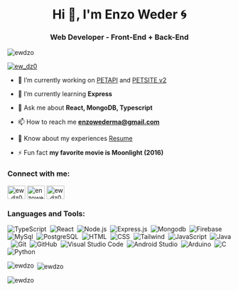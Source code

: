 <h1 align="center">Hi 👋, I'm Enzo Weder 🌀</h1>
<h3 align="center">Web Developer - Front-End + Back-End</h3>

<p align="left"> <img src="https://komarev.com/ghpvc/?username=ewdzo&label=Profile%20views&color=0e75b6&style=flat" alt="ewdzo" /> </p>

<p align="left"> <a href="https://twitter.com/ew_dz0" target="blank"><img src="https://img.shields.io/twitter/follow/ew_dz0?logo=twitter&style=for-the-badge" alt="ew_dz0" /></a> </p>

- 🔭 I’m currently working on [PETAPI](https://github.com/ImNotPETSIMC/PETApi) and [PETSITE v2](https://github.com/ImNotPETSIMC/PETSITE-v2)

- 🌱 I’m currently learning **Express**

- 💬 Ask me about **React, MongoDB, Typescript**

- 📫 How to reach me **enzowederma@gmail.com**

- 📄 Know about my experiences [Resume](https://www.canva.com/design/DAFY5hR4PLA/iepguvjDK8maN_EY1Dnbfw/view?utm_content=DAFY5hR4PLA&utm_campaign=designshare&utm_medium=link&utm_source=publishsharelink)

- ⚡ Fun fact **my favorite movie is Moonlight (2016)**

<h3 align="left">Connect with me:</h3>
<p align="left">
<a href="https://twitter.com/ew_dz0" target="blank"><img align="center" src="https://raw.githubusercontent.com/rahuldkjain/github-profile-readme-generator/master/src/images/icons/Social/twitter.svg" alt="ew_dz0" height="30" width="40" /></a>
<a href="https://linkedin.com/in/enzoweder" target="blank"><img align="center" src="https://raw.githubusercontent.com/rahuldkjain/github-profile-readme-generator/master/src/images/icons/Social/linked-in-alt.svg" alt="enzoweder" height="30" width="40" /></a>
<a href="https://instagram.com/ew_dz0" target="blank"><img align="center" src="https://raw.githubusercontent.com/rahuldkjain/github-profile-readme-generator/master/src/images/icons/Social/instagram.svg" alt="ew_dz0" height="30" width="40" /></a>
</p>

<h3 align="left">Languages and Tools:</h3>

![TypeScript](https://img.shields.io/badge/-TypeScript-05122A?style=flat&logo=typescript)&nbsp;
![React](https://img.shields.io/badge/-React-05122A?style=flat&logo=react)&nbsp;
![Node.js](https://img.shields.io/badge/-Node.js-05122A?style=flat&logo=node.js)&nbsp;
![Express.js](https://img.shields.io/badge/Express-05122A?style=flat&logo=express)&nbsp;
![Mongodb](https://img.shields.io/badge/-Mongodb-05122A?style=flat&logo=mongodb)&nbsp;
![Firebase](https://img.shields.io/badge/-Firebase-05122A?style=flat&logo=firebase)&nbsp;
![MySql](https://img.shields.io/badge/-MySQL-05122A?style=flat&logo=mysql)&nbsp;
![PostgreSQL](https://img.shields.io/badge/-PostgreSQL-05122A?style=flat&logo=postgresql)&nbsp;
![HTML](https://img.shields.io/badge/-HTML-05122A?style=flat&logo=HTML5)&nbsp;
![CSS](https://img.shields.io/badge/-CSS-05122A?style=flat&logo=CSS3&logoColor=1572B6)&nbsp;
![Tailwind](https://img.shields.io/badge/TailwindCSS-05122A?style=flat&logo=tailwindcss)&nbsp;
![JavaScript](https://img.shields.io/badge/JavaScript-05122A?style=flat&logo=javascript)&nbsp;
![Java](https://img.shields.io/badge/Java-05122A?style=flat&logo=oracle)&nbsp;
![Git](https://img.shields.io/badge/-Git-05122A?style=flat&logo=git)&nbsp;
![GitHub](https://img.shields.io/badge/-GitHub-05122A?style=flat&logo=github)&nbsp;
![Visual Studio Code](https://img.shields.io/badge/-Visual%20Studio%20Code-05122A?style=flat&logo=visual-studio-code&logoColor=007ACC)&nbsp;
![Android Studio](https://img.shields.io/badge/AndroidStudio-05122A?style=flat&logo=android)&nbsp;
![Arduino](https://img.shields.io/badge/Arduino-05122A?style=flat&logo=arduino)&nbsp;
![C](https://img.shields.io/badge/C-05122A?style=flat&logo=C)&nbsp;
![Python](https://img.shields.io/badge/Python-05122A?style=flat&logo=python)&nbsp;

<p><img align="left" src="https://github-readme-stats.vercel.app/api/top-langs?username=ewdzo&show_icons=true&locale=en&layout=compact&theme=dark" alt="ewdzo" /></p>

<p>&nbsp;<img align="center" src="https://github-readme-stats.vercel.app/api?username=ewdzo&show_icons=true&locale=en&theme=dark" alt="ewdzo" /></p>

<p><img align="center" src="https://github-readme-streak-stats.herokuapp.com/?user=ewdzo&theme=dark" alt="ewdzo" /></p>
